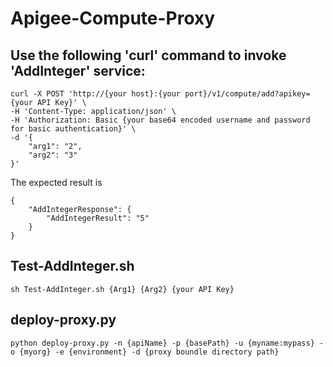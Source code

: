 # Apigee-Compute-Proxy

## Use the following 'curl' command to invoke 'AddInteger' service:
```
curl -X POST 'http://{your host}:{your port}/v1/compute/add?apikey={your API Key}' \
-H 'Content-Type: application/json' \
-H 'Authorization: Basic {your base64 encoded username and password for basic authentication}' \
-d '{
    "arg1": "2",
    "arg2": "3"
}'
```

The expected result is
```
{
    "AddIntegerResponse": {
        "AddIntegerResult": "5"
    }
}
```

## Test-AddInteger.sh

```
sh Test-AddInteger.sh {Arg1} {Arg2} {your API Key}
```

## deploy-proxy.py

```
python deploy-proxy.py -n {apiName} -p {basePath} -u {myname:mypass} -o {myorg} -e {environment} -d {proxy boundle directory path}
```
